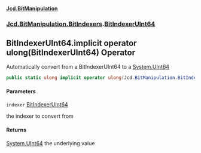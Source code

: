 #### [Jcd.BitManipulation](index.md 'index')
### [Jcd.BitManipulation.BitIndexers](Jcd.BitManipulation.BitIndexers.md 'Jcd.BitManipulation.BitIndexers').[BitIndexerUInt64](Jcd.BitManipulation.BitIndexers.BitIndexerUInt64.md 'Jcd.BitManipulation.BitIndexers.BitIndexerUInt64')

## BitIndexerUInt64.implicit operator ulong(BitIndexerUInt64) Operator

Automatically convert from a BitIndexerUInt64 to a [System.UInt64](https://docs.microsoft.com/en-us/dotnet/api/System.UInt64 'System.UInt64')

```csharp
public static ulong implicit operator ulong(Jcd.BitManipulation.BitIndexers.BitIndexerUInt64 indexer);
```
#### Parameters

<a name='Jcd.BitManipulation.BitIndexers.BitIndexerUInt64.op_Implicitulong(Jcd.BitManipulation.BitIndexers.BitIndexerUInt64).indexer'></a>

`indexer` [BitIndexerUInt64](Jcd.BitManipulation.BitIndexers.BitIndexerUInt64.md 'Jcd.BitManipulation.BitIndexers.BitIndexerUInt64')

the indexer to convert from

#### Returns
[System.UInt64](https://docs.microsoft.com/en-us/dotnet/api/System.UInt64 'System.UInt64')
the underlying value
